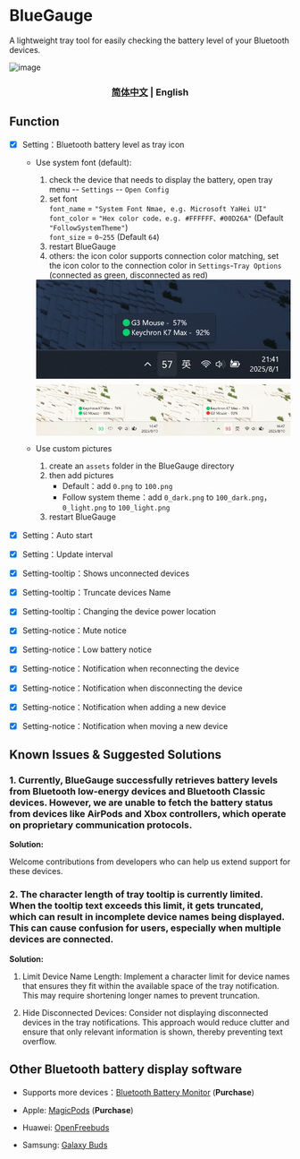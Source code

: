# BlueGauge
A lightweight tray tool for easily checking the battery level of your Bluetooth devices.

![image](screenshots/app.png)

<h3 align="center"> <a href='./README.md'>简体中文</a> | English</h3>

## Function

- [x] Setting：Bluetooth battery level as tray icon  

    - Use system font (default):  
        1. check the device that needs to display the battery, open tray menu -- `Settings` -- `Open Config`
        2. set font  
        `font_name` = `"System Font Nmae, e.g. Microsoft YaHei UI"`  
        `font_color` = `"Hex color code，e.g. #FFFFFF、#00D26A"` (Default `"FollowSystemTheme"`)  
        `font_size` = `0~255` (Default `64`)   
        3. restart BlueGauge
        4. others: the icon color supports connection color matching, set the icon color to the connection color in `Settings`-`Tray Options` (connected as green, disconnected as red)

        <div align="center">
            <img src="screenshots/battery.png" style="width=90%; display:block; margin:0 auto 10px;" />
            <div style="display:flex; justify-content:space-between; width:100%; margin:0 auto;">
                <img src="screenshots/connect.png" alt="左下图片" style="width:50%; display:block;">
                <img src="screenshots/disconnect.png" alt="右下图片" style="width:50%; display:block;">
            </div>
        </div>

    - Use custom pictures  
        1. create an `assets` folder in the BlueGauge directory
        2. then add pictures  
            - Default：add `0.png` to `100.png`   
            - Follow system theme：add `0_dark.png` to `100_dark.png`，`0_light.png` to `100_light.png`
        3. restart BlueGauge  


- [x] Setting：Auto start
- [x] Setting：Update interval
- [x] Setting-tooltip：Shows unconnected devices
- [x] Setting-tooltip：Truncate devices Name
- [x] Setting-tooltip：Changing the device power location
- [x] Setting-notice：Mute notice
- [x] Setting-notice：Low battery notice
- [x] Setting-notice：Notification when reconnecting the device
- [x] Setting-notice：Notification when disconnecting the device
- [x] Setting-notice：Notification when adding a new device
- [x] Setting-notice：Notification when moving a new device

## Known Issues & Suggested Solutions

### 1. Currently, BlueGauge successfully retrieves battery levels from Bluetooth low-energy devices and Bluetooth Classic devices. However, we are unable to fetch the battery status from devices like AirPods and Xbox controllers, which operate on proprietary communication protocols.

**Solution:**

Welcome contributions from developers who can help us extend support for these devices.


### 2. The character length of tray tooltip is currently limited. When the tooltip text exceeds this limit, it gets truncated, which can result in incomplete device names being displayed. This can cause confusion for users, especially when multiple devices are connected.

**Solution:**

1. Limit Device Name Length: Implement a character limit for device names that ensures they fit within the available space of the tray notification. This may require shortening longer names to prevent truncation.

2. Hide Disconnected Devices: Consider not displaying disconnected devices in the tray notifications. This approach would reduce clutter and ensure that only relevant information is shown, thereby preventing text overflow.

## Other Bluetooth battery display software

 - Supports more devices：[Bluetooth Battery Monitor](https://www.bluetoothgoodies.com/) (**Purchase**)

 - Apple: [MagicPods](https://apps.microsoft.com/detail/9P6SKKFKSHKM) (**Purchase**)

 - Huawei: [OpenFreebuds](https://github.com/melianmiko/OpenFreebuds)

 - Samsung: [Galaxy Buds](https://apps.microsoft.com/detail/9NHTLWTKFZNB)